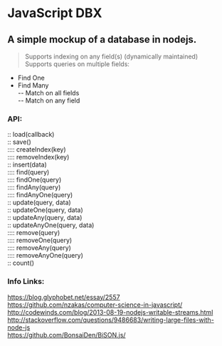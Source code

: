 # JavaScript DBX
## A simple mockup of a database in nodejs.

> Supports indexing on any field(s) (dynamically maintained)  
> Supports queries on multiple fields:  
  - Find One  
  - Find Many  
  -- Match on all fields  
  -- Match on any field  

### API:
:: load(callback)  
:: save()  
:::: createIndex(key)  
:::: removeIndex(key)  
:: insert(data)  
:::: find(query)  
:::: findOne(query)  
:::: findAny(query)  
:::: findAnyOne(query)  
:: update(query, data)  
:: updateOne(query, data)  
:: updateAny(query, data)  
:: updateAnyOne(query, data)  
:::: remove(query)  
:::: removeOne(query)  
:::: removeAny(query)  
:::: removeAnyOne(query)  
:: count()  

### Info Links:
https://blog.glyphobet.net/essay/2557  
https://github.com/nzakas/computer-science-in-javascript/  
http://codewinds.com/blog/2013-08-19-nodejs-writable-streams.html  
http://stackoverflow.com/questions/9486683/writing-large-files-with-node-js  
https://github.com/BonsaiDen/BiSON.js/  
